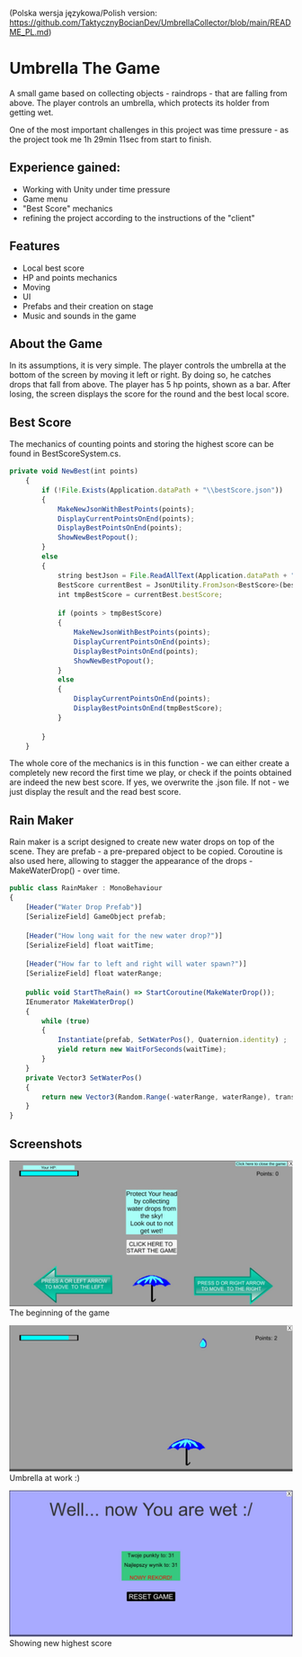 (Polska wersja językowa/Polish version: https://github.com/TaktycznyBocianDev/UmbrellaCollector/blob/main/README_PL.md)

# Umbrella The Game

A small game based on collecting objects - raindrops - that are falling from above. The player controls an umbrella, which protects its holder from getting
wet.

One of the most important challenges in this project was time pressure - as the project took me 1h 29min 11sec from start to finish.




## Experience gained:

- Working with Unity under time pressure
- Game menu 
- "Best Score" mechanics
- refining the project according to the instructions of the "client"
## Features

- Local best score
- HP and points mechanics
- Moving
- UI
- Prefabs and their creation on stage
- Music and sounds in the game
## About the Game 

In its assumptions, it is very simple. The player controls the umbrella at the bottom of the screen by moving it left or right. By doing so, he catches drops that fall from above. 
The player has 5 hp points, shown as a bar. After losing, the screen displays the score for the round and the best local score.
## Best Score 

The mechanics of counting points and storing the highest score can be found in BestScoreSystem.cs.

```javascript
private void NewBest(int points)
    {
        if (!File.Exists(Application.dataPath + "\\bestScore.json"))
        {
            MakeNewJsonWithBestPoints(points);
            DisplayCurrentPointsOnEnd(points);
            DisplayBestPointsOnEnd(points);
            ShowNewBestPopout();
        }
        else
        {
            string bestJson = File.ReadAllText(Application.dataPath + "\\bestScore.json");
            BestScore currentBest = JsonUtility.FromJson<BestScore>(bestJson);
            int tmpBestScore = currentBest.bestScore;

            if (points > tmpBestScore)
            {
                MakeNewJsonWithBestPoints(points);
                DisplayCurrentPointsOnEnd(points);
                DisplayBestPointsOnEnd(points);
                ShowNewBestPopout();
            }
            else
            {
                DisplayCurrentPointsOnEnd(points);
                DisplayBestPointsOnEnd(tmpBestScore);
            }

        }
    }
```

The whole core of the mechanics is in this function - we can either create a completely new record the first time we play, or check if the points obtained are indeed the new best score. If yes, we overwrite the .json file. If not - we just display the result and the read best score.



## Rain Maker

Rain maker is a script designed to create new water drops on top of the scene. They are prefab - a pre-prepared object to be copied.
Coroutine is also used here, allowing to stagger the appearance of the drops - MakeWaterDrop() - over time.

```javascript
public class RainMaker : MonoBehaviour
{
    [Header("Water Drop Prefab")]
    [SerializeField] GameObject prefab;

    [Header("How long wait for the new water drop?")]
    [SerializeField] float waitTime;

    [Header("How far to left and right will water spawn?")]
    [SerializeField] float waterRange;

    public void StartTheRain() => StartCoroutine(MakeWaterDrop());
    IEnumerator MakeWaterDrop()
    {
        while (true)
        {
            Instantiate(prefab, SetWaterPos(), Quaternion.identity) ;
            yield return new WaitForSeconds(waitTime);
        }
    }
    private Vector3 SetWaterPos()
    {
        return new Vector3(Random.Range(-waterRange, waterRange), transform.position.y, transform.position.z);
    }
}
```
## Screenshots


![App Screenshot](https://github.com/TaktycznyBocianDev/UmbrellaCollector/blob/main/Screens/1.jpg?raw=true)
The beginning of the game

![App Screenshot](https://github.com/TaktycznyBocianDev/UmbrellaCollector/blob/main/Screens/2.jpg?raw=true)
Umbrella at work :)

![App Screenshot](https://github.com/TaktycznyBocianDev/UmbrellaCollector/blob/main/Screens/3.jpg?raw=true)
Showing new highest score


